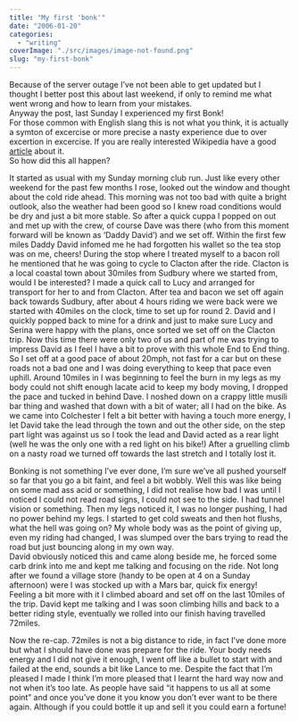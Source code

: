 ```yaml
---
title: "My first 'bonk'"
date: "2006-01-20"
categories: 
  - "writing"
coverImage: "./src/images/image-not-found.png"
slug: "my-first-bonk"
---
```


Because of the server outage I’ve not been able to get updated but I thought I better post this about last weekend, if only to remind me what went wrong and how to learn from your mistakes.  
Anyway the post, last Sunday I experienced my first Bonk!  
For those common with English slang this is not what you think, it is actually a symton of excercise or more precise a nasty experience due to over excertion in excercise. If you are really interested Wikipedia have a good [article](http://en.wikipedia.org/wiki/Bonk_(condition)) about it.  
So how did this all happen?  
  
It started as usual with my Sunday morning club run. Just like every other weekend for the past few months I rose, looked out the window and thought about the cold ride ahead. This morning was not too bad with quite a bright outlook, also the weather had been good so I knew road conditions would be dry and just a bit more stable. So after a quick cuppa I popped on out and met up with the crew, of course Dave was there (who from this moment forward will be known as ‘Daddy David’) and we set off. Within the first few miles Daddy David infomed me he had forgotten his wallet so the tea stop was on me, cheers! During the stop where I treated myself to a bacon roll he mentioned that he was going to cycle to Clacton after the ride. Clacton is a local coastal town about 30miles from Sudbury where we started from, would I be interested? I made a quick call to Lucy and arranged for transport for her to and from Clacton. After tea and bacon we set off again back towards Sudbury, after about 4 hours riding we were back were we started with 40miles on the clock, time to set up for round 2. David and I quickly popped back to mine for a drink and just to make sure Lucy and Serina were happy with the plans, once sorted we set off on the Clacton trip. Now this time there were only two of us and part of me was trying to impress David as I feel I have a bit to prove with this whole End to End thing. So I set off at a good pace of about 20mph, not fast for a car but on these roads not a bad one and I was doing everything to keep that pace even uphill. Around 10miles in I was beginning to feel the burn in my legs as my body could not shift enough lacate acid to keep my body moving, I dropped the pace and tucked in behind Dave. I noshed down on a crappy little musili bar thing and washed that down with a bit of water; all I had on the bike. As we came into Colchester I felt a bit better with having a touch more energy, I let David take the lead through the town and out the other side, on the step part light was against us so I took the lead and David acted as a rear light (well he was the only one with a red light on his bike!) After a gruelling climb on a nasty road we turned off towards the last stretch and I totally lost it.  

Bonking is not something I’ve ever done, I’m sure we’ve all pushed yourself so far that you go a bit faint, and feel a bit wobbly. Well this was like being on some mad ass acid or something, I did not realise how bad I was until I noticed I could not read road signs, I could not see to the side. I had tunnel vision or something. Then my legs noticed it, I was no longer pushing, I had no power behind my legs. I started to get cold sweats and then hot flushs, what the hell was going on? My whole body was as the point of giving up, even my riding had changed, I was slumped over the bars trying to read the road but just bouncing along in my own way.  
David obviously noticed this and came along beside me, he forced some carb drink into me and kept me talking and focusing on the ride. Not long after we found a village store (handy to be open at 4 on a Sunday afternoon) were I was stocked up with a Mars bar, quick fix energy!  
Feeling a bit more with it I climbed aboard and set off on the last 10miles of the trip. David kept me talking and I was soon climbing hills and back to a better riding style, eventually we rolled into our finish having travelled 72miles.  

Now the re-cap. 72miles is not a big distance to ride, in fact I’ve done more but what I should have done was prepare for the ride. Your body needs energy and I did not give it enough, I went off like a bullet to start with and failed at the end, sounds a bit like Lance to me. Despite the fact that I’m pleased I made I think I’m more pleased that I learnt the hard way now and not when it’s too late. As people have said “it happens to us all at some point” and once you’ve done it you know you don’t ever want to be there again. Although if you could bottle it up and sell it you could earn a fortune!
